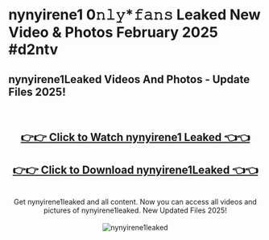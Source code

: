 # nynyirene1 0𝚗𝚕𝚢*𝚏𝚊𝚗𝚜 Leaked New Video & Photos February 2025 #d2ntv

<h2>nynyirene1Leaked Videos And Photos - Update Files 2025!</h2>
<br>
<div align="center">
<h2><a href="https://mediaupload.pro?title=nynyirene1&ref=11F" rel="nofollow">👉👉 Click to Watch nynyirene1 Leaked 👈👈</a></h2>
<h2><a href="https://mediaupload.pro?title=nynyirene1&ref=11F" rel="nofollow">👉👉 Click to Download nynyirene1Leaked 👈👈</a></h2>
<br>
Get nynyirene1leaked and all content. Now you can access all videos and pictures of nynyirene1leaked. New Updated Files 2025!
<br>
<br>
<a href="https://mediaupload.pro?title=nynyirene1&ref=11F" rel="nofollow" data-target="animated-image.originalLink"><img src="https://i.ibb.co/Gkj2r4b/banner.png" alt="nynyirene1leaked" style="max-width: 100%; display: inline-block;" data-target="animated-image.originalImage"></a>
</div>
<br>

